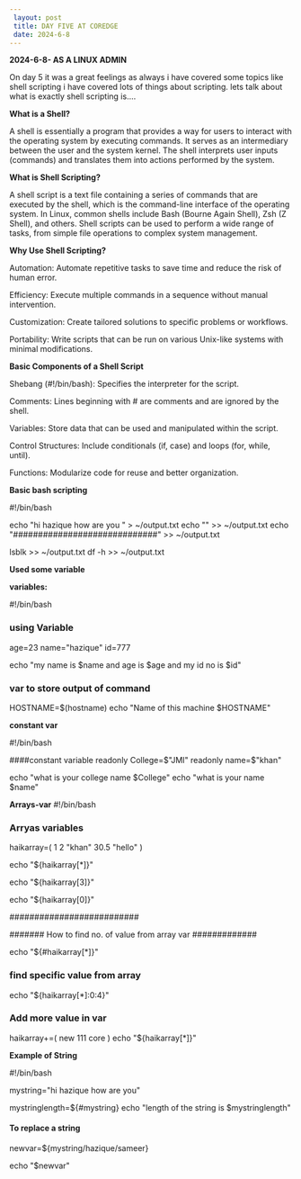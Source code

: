 ```yaml
---
 layout: post
 title: DAY FIVE AT COREDGE
 date: 2024-6-8
---
```

**2024-6-8- AS A LINUX ADMIN**

On day 5 it was a great feelings as always i have covered some topics like shell scripting
i have covered lots of things about scripting. lets talk about
what is exactly shell scripting is....


**What is a Shell?**

A shell is essentially a program that provides a way for users to interact with the operating system 
by executing commands. It serves as an intermediary between the user and the system kernel. The shell 
interprets user inputs (commands) and translates them into actions performed by the system.


**What is Shell Scripting?**

A shell script is a text file containing a series of commands that are executed by the shell, which is
the command-line interface of the operating system. In Linux, common shells include Bash (Bourne Again Shell),
Zsh (Z Shell), and others. Shell scripts can be used to perform a wide range of tasks, from simple file 
operations to complex system management.

**Why Use Shell Scripting?**

Automation: Automate repetitive tasks to save time and reduce the risk of human error.

Efficiency: Execute multiple commands in a sequence without manual intervention.

Customization: Create tailored solutions to specific problems or workflows.

Portability: Write scripts that can be run on various Unix-like systems with minimal modifications.

**Basic Components of a Shell Script**

Shebang (#!/bin/bash): Specifies the interpreter for the script.

Comments: Lines beginning with # are comments and are ignored by the shell.

Variables: Store data that can be used and manipulated within the script.

Control Structures: Include conditionals (if, case) and loops (for, while, until).

Functions: Modularize code for reuse and better organization.

**Basic bash scripting**

#!/bin/bash

echo "hi hazique how are you " > ~/output.txt
echo "" >> ~/output.txt
echo "#############################" >> ~/output.txt

lsblk >> ~/output.txt
df -h >> ~/output.txt

**Used some variable**

**variables:**

#!/bin/bash

### using Variable

age=23
name="hazique"
id=777

echo "my name is $name and age is $age and my id no is $id"

### var to store output of command ###

HOSTNAME=$(hostname)
echo "Name of this machine $HOSTNAME"

**constant var**

#!/bin/bash

####constant  variable
readonly College=$"JMI"
readonly name=$"khan"


echo "what is your college name $College"
echo "what is your name $name" 

**Arrays-var**
#!/bin/bash

### Arryas variables ###

haikarray=( 1 2 "khan" 30.5 "hello" )

echo "${haikarray[*]}"

echo "${haikarray[3]}"

echo "${haikarray[0]}"

##########################

####### How to find no. of value from array var #############

echo "${#haikarray[*]}"

### find  specific value from array ###

echo "${haikarray[*]:0:4}"

### Add more value in var ####

haikarray+=( new 111 core )
echo "${haikarray[*]}"

**Example of String**

#!/bin/bash

mystring="hi hazique how are you"

mystringlength=${#mystring}
echo "length of the string is $mystringlength"

#### To replace a string ###
newvar=${mystring/hazique/sameer}

echo "$newvar"

